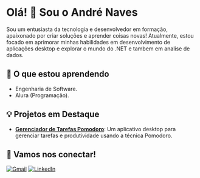 # Olá! 👋 Sou o André Naves

Sou um entusiasta da tecnologia e desenvolvedor em formação, apaixonado por criar soluções e aprender coisas novas! Atualmente, estou focado em aprimorar minhas habilidades em desenvolvimento de aplicações desktop e explorar o mundo do .NET e tambem em analise de dados.


## 🌱 O que estou aprendendo

* Engenharia de Software.
* Alura (Programação).


## 💡 Projetos em Destaque

* **[Gerenciador de Tarefas Pomodoro](https://github.com/andrenaves448/Gerenciador-Pomodoro/tree/main)**: Um aplicativo desktop para gerenciar tarefas e produtividade usando a técnica Pomodoro.

## 🤝 Vamos nos conectar!

[![Gmail](https://img.shields.io/badge/Gmail-D14836?style=for-the-badge&logo=gmail&logoColor=white)](mailto:andrenaves448@gmail.com)  [![LinkedIn](https://img.shields.io/badge/LinkedIn-0077B5?style=for-the-badge&logo=linkedin&logoColor=white)](https://www.linkedin.com/in/andrenavescavalcante/)
